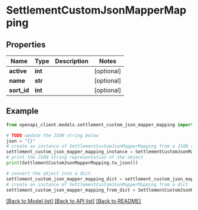 # SettlementCustomJsonMapperMapping


## Properties

Name | Type | Description | Notes
------------ | ------------- | ------------- | -------------
**active** | **int** |  | [optional] 
**name** | **str** |  | [optional] 
**sort_id** | **int** |  | [optional] 

## Example

```python
from openapi_client.models.settlement_custom_json_mapper_mapping import SettlementCustomJsonMapperMapping

# TODO update the JSON string below
json = "{}"
# create an instance of SettlementCustomJsonMapperMapping from a JSON string
settlement_custom_json_mapper_mapping_instance = SettlementCustomJsonMapperMapping.from_json(json)
# print the JSON string representation of the object
print(SettlementCustomJsonMapperMapping.to_json())

# convert the object into a dict
settlement_custom_json_mapper_mapping_dict = settlement_custom_json_mapper_mapping_instance.to_dict()
# create an instance of SettlementCustomJsonMapperMapping from a dict
settlement_custom_json_mapper_mapping_from_dict = SettlementCustomJsonMapperMapping.from_dict(settlement_custom_json_mapper_mapping_dict)
```
[[Back to Model list]](../README.md#documentation-for-models) [[Back to API list]](../README.md#documentation-for-api-endpoints) [[Back to README]](../README.md)


